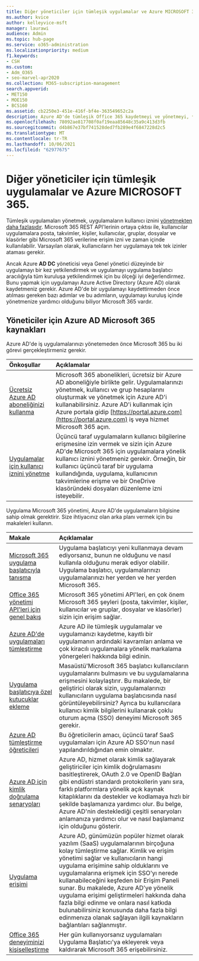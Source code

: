 ```yaml
---
title: Diğer yöneticiler için tümleşik uygulamalar ve Azure MICROSOFT 365.
ms.author: kvice
author: kelleyvice-msft
manager: laurawi
audience: Admin
ms.topic: hub-page
ms.service: o365-administration
ms.localizationpriority: medium
f1.keywords:
- CSH
ms.custom:
- Adm_O365
- seo-marvel-apr2020
ms.collection: M365-subscription-management
search.appverid:
- MET150
- MOE150
- BCS160
ms.assetid: cb2250e3-451e-416f-bf4e-363549652c2a
description: Azure AD'de tümleşik Office 365 kaydetmeyi ve yönetmeyi, **Azure AD DC** yöneticisi veya Genel yönetici düzeyinde uygulama yetkilendirmelerine izin **vermeyi** öğrenin.
ms.openlocfilehash: 78092ae817708f0af19eaa85648c35a9c413d3fb
ms.sourcegitcommit: d4b867e37bf741528ded7fb289e4f6847228d2c5
ms.translationtype: MT
ms.contentlocale: tr-TR
ms.lasthandoff: 10/06/2021
ms.locfileid: "62977675"
---
```

# <a name="integrated-apps-and-azure-ad-for-microsoft-365-administrators"></a>Diğer yöneticiler için tümleşik uygulamalar ve Azure MICROSOFT 365.

Tümleşik uygulamaları yönetmek, uygulamaların kullanıcı iznini [yönetmekten daha fazlasıdır](../admin/misc/user-consent.md). Microsoft 365 REST API'lerinin ortaya çıktısı ile, kullanıcılar uygulamalara posta, takvimler, kişiler, kullanıcılar, gruplar, dosyalar ve klasörler gibi Microsoft 365 verilerine erişim izni ve zaman içinde kullanılabilir. Varsayılan olarak, kullanıcıların her uygulamaya tek tek izinler ataması gerekir. 

Ancak Azure **AD DC** yöneticisi veya Genel yönetici düzeyinde bir uygulamayı bir kez yetkilendirmek ve uygulamayı uygulama başlatıcı aracılığıyla tüm kuruluşa yetkilendirmek için bu ölçeği iyi değerlendirmez. Bunu yapmak için uygulamayı Azure Active Directory (Azure AD) olarak kaydetmeniz gerekir. Azure AD'de bir uygulamayı kaydettirmeden önce atılması gereken bazı adımlar ve bu adımların, uygulamayı kuruluş içinde yönetmenize yardımcı olduğunu biliyor Microsoft 365 vardır.
  
## <a name="azure-ad-resources-for-microsoft-365-admins"></a>Yöneticiler için Azure AD Microsoft 365 kaynakları

Azure AD'de iş uygulamalarınızı yönetemeden önce Microsoft 365 bu iki görevi gerçekleştirmeniz gerekir.
  
|Önkoşullar|Açıklamalar|
|:-----|:-----|
|[Ücretsiz Azure AD aboneliğinizi kullanma](../compliance/use-your-free-azure-ad-subscription-in-office-365.md) <br/> |Microsoft 365 abonelikleri, ücretsiz bir Azure AD aboneliğiyle birlikte gelir. Uygulamalarınızı yönetmek, kullanıcı ve grup hesaplarını oluşturmak ve yönetmek için Azure AD'i kullanabilirsiniz. Azure AD'i kullanmak için Azure portala gidip [https://portal.azure.com](https://portal.azure.com) iş veya hizmet Microsoft 365 açın.  <br/> |
|[Uygulamalar için kullanıcı iznini yönetme](../admin/misc/user-consent.md) <br/> |Üçüncü taraf uygulamaların kullanıcı bilgilerine erişmesine izin vermek ve sizin için Azure AD'de Microsoft 365 için uygulamalara yönelik kullanıcı iznini yönetmeniz gerekir. Örneğin, bir kullanıcı üçüncü taraf bir uygulama kullandığında, uygulama, kullanıcının takvimlerine erişme ve bir OneDrive klasöründeki dosyaları düzenleme izni isteyebilir.  <br/> |
   
Uygulama Microsoft 365 yönetimi, Azure AD'de uygulamaların bilgisine sahip olmak gerektirir. Size ihtiyacınız olan arka planı vermek için bu makaleleri kullanın.
  
|Makale|Açıklamalar|
|:-----|:-----|
|[Microsoft 365 uygulama başlatıcıyla tanışma](https://support.microsoft.com/office/meet-the-microsoft-365-app-launcher-79f12104-6fed-442f-96a0-eb089a3f476a) <br/> |Uygulama başlatıcıyı yeni kullanmaya devam ediyorsanız, bunun ne olduğunu ve nasıl kullanıla olduğunu merak ediyor olabilir. Uygulama başlatıcı, uygulamalarınızı uygulamalarınızı her yerden ve her yerden Microsoft 365.  <br/> |
|[Office 365 yönetimi API'leri için genel bakış](/office/office-365-management-api/office-365-management-apis-overview) <br/> |Microsoft 365 yönetimi API'leri, en çok önem Microsoft 365 şeyleri (posta, takvimler, kişiler, kullanıcılar ve gruplar, dosyalar ve klasörler) sizin için erişim sağlar. <br/> |
|[Azure AD'de uygulamaları tümleştirme](/azure/active-directory/develop/quickstart-v1-add-azure-ad-app) <br/> | Azure AD ile tümleşik uygulamalar ve uygulamanızı kaydetme, kayıtlı bir uygulamanın ardındaki kavramları anlama ve çok kiracılı uygulamalara yönelik markalama yönergeleri hakkında bilgi edinin.  <br/> |
|[Uygulama başlatıcıya özel kutucuklar ekleme](/office365/admin/manage/customize-the-app-launcher)  <br/> |Masaüstü'Microsoft 365 başlatıcı kullanıcıların uygulamalarını bulmasını ve bu uygulamalarına erişmesini kolaylaştırır. Bu makalede, bir geliştirici olarak sizin, uygulamalarınızı kullanıcıların uygulama başlatıcısında nasıl görüntüleyebilirsiniz? Ayrıca bu kullanıcılara kullanıcı kimlik bilgilerini kullanarak çoklu oturum açma (SSO) deneyimi Microsoft 365 gerekir.  <br/> |
|[Azure AD tümleştirme öğreticileri](/azure/active-directory/saas-apps/tutorial-list) <br/> |Bu öğreticilerin amacı, üçüncü taraf SaaS uygulamaları için Azure AD SSO'nun nasıl yapılandırıldığından emin olmaktır.  <br/> |
|[Azure AD için kimlik doğrulama senaryoları](/azure/active-directory/develop/authentication-vs-authorization) <br/> |Azure AD, hizmet olarak kimlik sağlayarak geliştiriciler için kimlik doğrulamasını basitleştirerek, OAuth 2.0 ve OpenID Bağlan gibi endüstri standardı protokollerin yanı sıra, farklı platformlara yönelik açık kaynak kitaplıklarını da destekler ve kodlamaya hızlı bir şekilde başlamanıza yardımcı olur. Bu belge, Azure AD'nin desteklediği çeşitli senaryoları anlamanıza yardımcı olur ve nasıl başlamanız için olduğunu gösterir.  <br/> |
|[Uygulama erişimi](/azure/active-directory/manage-apps/what-is-access-management) <br/> |Azure AD, günümüzün popüler hizmet olarak yazılım (SaaS) uygulamalarının birçoğuna kolay tümleştirme sağlar. Kimlik ve erişim yönetimi sağlar ve kullanıcıların hangi uygulama erişimine sahip olduklarını ve uygulamalarına erişmek için SSO'yı nerede kullanabileceğini keşfeden bir Erişim Paneli sunar. Bu makalede, Azure AD'ye yönelik uygulama erişimi geliştirmeleri hakkında daha fazla bilgi edinme ve onlara nasıl katkıda bulunabilirsiniz konusunda daha fazla bilgi edinmenıza olanak sağlayan ilgili kaynakların bağlantıları sağlanmıştır.  <br/> |
|[Office 365 deneyiminizi kişiselleştirme](https://support.microsoft.com/office/personalize-your-office-365-experience-eb34a21b-52fa-4fbf-a8d5-146132242985) <br/> |Her gün kullanıyorsanız uygulamaları Uygulama Başlatıcı'ya ekleyerek veya kaldırarak Microsoft 365 erişebilirsiniz.  <br/> |
